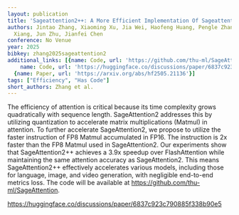 ```yaml
---
layout: publication
title: 'Sageattention2++: A More Efficient Implementation Of Sageattention2'
authors: Jintao Zhang, Xiaoming Xu, Jia Wei, Haofeng Huang, Pengle Zhang, Chendong
  Xiang, Jun Zhu, Jianfei Chen
conference: No Venue
year: 2025
bibkey: zhang2025sageattention2
additional_links: [{name: Code, url: 'https://github.com/thu-ml/SageAttention'}, {
    name: Code, url: 'https://huggingface.co/discussions/paper/6837c923c790885f338b90e5'},
  {name: Paper, url: 'https://arxiv.org/abs/hf2505.21136'}]
tags: ["Efficiency", "Has Code"]
short_authors: Zhang et al.
---
```

The efficiency of attention is critical because its time complexity grows quadratically with sequence length. SageAttention2 addresses this by utilizing quantization to accelerate matrix multiplications (Matmul) in attention. To further accelerate SageAttention2, we propose to utilize the faster instruction of FP8 Matmul accumulated in FP16. The instruction is 2x faster than the FP8 Matmul used in SageAttention2. Our experiments show that SageAttention2++ achieves a 3.9x speedup over FlashAttention while maintaining the same attention accuracy as SageAttention2. This means SageAttention2++ effectively accelerates various models, including those for language, image, and video generation, with negligible end-to-end metrics loss. The code will be available at https://github.com/thu-ml/SageAttention.

https://huggingface.co/discussions/paper/6837c923c790885f338b90e5